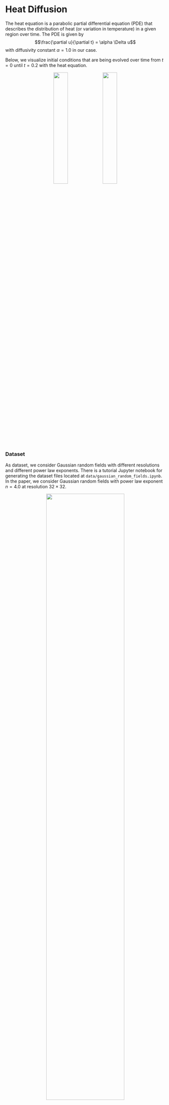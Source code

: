 # Heat Diffusion

The heat equation is a parabolic partial differential equation (PDE) that describes the distribution of heat (or variation in temperature) in a given region over time.
The PDE is given by $$\frac{\partial u}{\partial t} = \alpha \Delta u$$ with diffusivity constant $\alpha = 1.0$ in our case.

Below, we visualize initial conditions that are being evolved over time from $t=0$ until $t=0.2$ with the heat equation.

<p align="center">
  <img src="https://github.com/tum-pbs/SMDP/assets/16702943/75f21f1d-c6e3-43ad-ab17-2e5333d1160a" width="30%" />
  <img src="https://github.com/tum-pbs/SMDP/assets/16702943/f5ccd02a-66a7-4262-b428-85202c5d100a" width="30%" />
</p>

### Dataset

As dataset, we consider Gaussian random fields with different resolutions and different power law exponents. 
There is a tutorial Jupyter notebook for generating the dataset files located at `data/gaussian_random_fields.ipynb`.
In the paper, we consider Gaussian random fields with power law exponent $n=4.0$ at resolution $32 \times 32$. 

<p align="center">
  <img src="https://github.com/tum-pbs/SMDP/assets/16702943/e3dae53d-03a5-4376-879f-38b58800e710" width="70%" />
</p>

### Stochastic heat equation and solving the PDE with Euler-Maruyama

To embed the heat diffusion directly into the framework of score-based generative modelling, we want to write the solution of the heat equation $\mathbf{x}_t$ over time $t$ as a stochastic differential equation (SDE), i.e.,
$$d\mathbf{x}=P(\mathbf{x})dt+g(t)dW.$$

To do that, we rely on a discretization of the spatial domains, so that we can write spatial derivatives, e.g., $\Delta u$, as finite differences. 
Then, we can solve the system with the Euler method and a solver that evolves the system to the next time step, i.e., for two adjacent time steps $t_{i}$ and $t_{i+1}$, we can write 
$$x_{t_{i+1}}=x_{t_{i}}+P_{\Delta t}(x_{t_{i}}) \Delta t.$$

Additionally, we add Gaussian noise to the system, i.e., $g(t) dW$ with $g \equiv 0.1$, which resembles the stochastic heat equation.

To solve the system, we use the Euler-Maruyama method, which is a stochastic version of the Euler method. 

We provide a self-contained notebook to solve the heat equation with the Euler-Maruyama method and the Python library `diffrax` in `notebooks/heat_diffusion_spectral_solver.ipynb`.

Below we visualize different solutions at $t=0.2$ obtained with the Euler-Maruyama method and noise scale $g\equiv 0.1$.

<p align="center">
  <img src="https://github.com/tum-pbs/SMDP/assets/16702943/45420bf5-3605-4cbe-96e1-da9a67cd5192" width="70%" />
</p>
 
## Training

To train models to learn corrections that approximate the score for a given initial distribution, we provide a training script `train.py` that can be used as follows:

```bash
> python train.py --help
usage: Parameter Parser [-h] [--name NAME] --train-file TRAIN_FILE
                        [--val-file VAL_FILE] [--test-file TEST_FILE]
                        [--continue-id CONTINUE_ID] [--gpu GPU]
                        [--batch-size BATCH_SIZE] [--start_epoch START_EPOCH]
                        [--step-size STEP_SIZE] [--architecture ARCHITECTURE]
                        [--resolution RESOLUTION] [--lr LR] [--t1 T1]
                        [--api-key API_KEY]
                        [--network-weights NETWORK_WEIGHTS] [--test-only]
                        {EmbeddedPhysics,Autoregressive,SSM,FNO,Bayesian} ...

positional arguments:
  {EmbeddedPhysics,Autoregressive,SSM,FNO,Bayesian}
                        Training method

optional arguments:
  -h, --help            show this help message and exit
  --name NAME           Name of experiment (default: None)
  --train-file TRAIN_FILE
                        Training data (default: None)
  --val-file VAL_FILE   Validation data (default: None)
  --test-file TEST_FILE
                        Testing data (default: None)
  --continue-id CONTINUE_ID
                        ID of run to continue (default: None)
  --gpu GPU             Visible GPUs (default: None)
  --batch-size BATCH_SIZE
                        Batch size (default: 16)
  --start_epoch START_EPOCH
                        Start epoch (default: 0)
  --step-size STEP_SIZE
                        Step size for simulation (default: 0.01)
  --architecture ARCHITECTURE
                        Network architecture (default: EncoderDecoder)
  --resolution RESOLUTION
                        Resolution of data (default: 32)
  --lr LR               Learning rate (default: 0.0001)
  --t1 T1               End time of simulation (default: 0.2)
  --api-key API_KEY     Wanbd API key (default: None)
  --network-weights NETWORK_WEIGHTS
                        File with weights used for initialization (default:
                        None)
  --test-only           Only do final tests (default: False)

   ```
Models are saved in the directory `weights` and training logs are stored in the directory `wandb`.   

For example, to start a training similar to the experiments in the paper, run 

```bash
python train.py --name HeatDiffusion --train-file data/files/32/2d_gaussian_random_field_4.h5 --test-file data/files/32/2d_gaussian_random_field_4_test.h5 --batch-size 4 EmbeddedPhysics
```

The method `EmbeddedPhysics` corresponds to our proposed method.

We also provide implementations of baselines methods: Fourier neural operators `FNO`, autoregressive models with ResNets `Autoregressive`, sliced score matching `SSM`, and Bayesian neural networks with spatial dropout `Bayesian`.

## Inference

We provide a self-contained notebook that performs inference using the Euler-Maruyama method (for the SDE version of our method) 
and trained network weights in `notebooks/inference.ipynb`.

Below, we visualize the results of inference with our proposed SDE and ODE methods on the heat diffusion example.

<p align="center">
  <img src="https://github.com/tum-pbs/SMDP/assets/16702943/f4bb5200-058a-430e-9c95-ab82fa3016ac" width="100%" />
</p>
